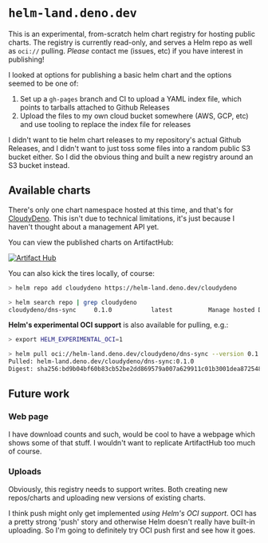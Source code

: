 # `helm-land.deno.dev`

This is an experimental, from-scratch helm chart registry for hosting public charts.
The registry is currently read-only, and serves a Helm repo as well as `oci://` pulling.
*Please* contact me (issues, etc) if you have interest in publishing!

I looked at options for publishing a basic helm chart and the options seemed to be one of:

1. Set up a `gh-pages` branch and CI to upload a YAML index file, which points to tarballs attached to Github Releases
2. Upload the files to my own cloud bucket somewhere (AWS, GCP, etc) and use tooling to replace the index file for releases

I didn't want to tie helm chart releases to my repository's actual Github Releases,
and I didn't want to just toss some files into a random public S3 bucket either.
So I did the obvious thing and built a new registry around an S3 bucket instead.

## Available charts

There's only one chart namespace hosted at this time, and that's for [CloudyDeno](https://github.com/cloudydeno).
This isn't due to technical limitations, it's just because I haven't thought about a management API yet.

You can view the published charts on ArtifactHub:

[![Artifact Hub](https://img.shields.io/endpoint?url=https://artifacthub.io/badge/repository/cloudydeno)](https://artifacthub.io/packages/search?repo=cloudydeno)

You can also kick the tires locally, of course:

```sh
> helm repo add cloudydeno https://helm-land.deno.dev/cloudydeno

> helm search repo | grep cloudydeno
cloudydeno/dns-sync     0.1.0           latest          Manage hosted DNS providers using a Kubernetes ...
```

**Helm's experimental OCI support** is also available for pulling, e.g.:

```sh
> export HELM_EXPERIMENTAL_OCI=1

> helm pull oci://helm-land.deno.dev/cloudydeno/dns-sync --version 0.1.0
Pulled: helm-land.deno.dev/cloudydeno/dns-sync:0.1.0
Digest: sha256:bd9b04bf60b83cb52be2dd869579a007a629911c01b3001dea872548ec34bb87
```

## Future work

### Web page

I have download counts and such, would be cool to have a webpage which shows some of that stuff.
I wouldn't want to replicate ArtifactHub too much of course.

### Uploads

Obviously, this registry needs to support writes.
Both creating new repos/charts and uploading new versions of existing charts.

I think push might only get implemented *using Helm's OCI support*.
OCI has a pretty strong 'push' story and otherwise Helm doesn't really have built-in uploading.
So I'm going to definitely try OCI push first and see how it goes.

